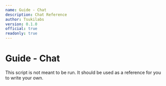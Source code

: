```yaml
---
name: Guide - Chat
description: Chat Reference
author: Tsukilabs
version: 0.1.0
official: true
readonly: true
---
```


# Guide - Chat

This script is not meant to be run. It should be used as a reference for you to write your own.
